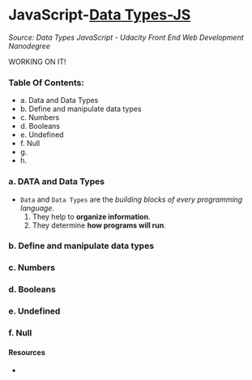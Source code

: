 # JavaScript-[Data Types-JS](-Data-Types-JavaScript)
_Source: Data Types JavaScript - Udacity Front End Web Development Nanodegree_

WORKING ON IT!
### Table Of Contents:
- a. Data and Data Types
- b. Define and manipulate data types
- c. Numbers
- d. Booleans
- e. Undefined
- f. Null
- g. 
- h. 

### a. DATA and Data Types
- `Data` and `Data Types` are the _building blocks of every programming language_.
  1) They help to __organize information__.
  2) They determine __how programs will run__.
  
### b. Define and manipulate data types

### c. Numbers

### d. Booleans

### e. Undefined

### f. Null

#### Resources 
- []()
